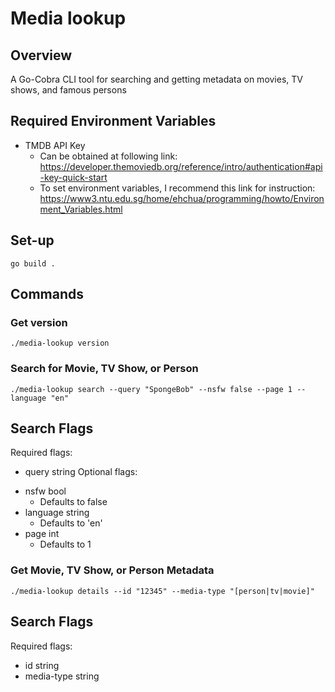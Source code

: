 # Media lookup
## Overview
A Go-Cobra CLI tool for searching and getting metadata on movies, TV shows, and famous persons

## Required Environment Variables
* TMDB API Key
    - Can be obtained at following link:
        https://developer.themoviedb.org/reference/intro/authentication#api-key-quick-start
    - To set environment variables, I recommend this link for instruction:
        https://www3.ntu.edu.sg/home/ehchua/programming/howto/Environment_Variables.html

## Set-up
`go build .`

## Commands
### Get version
`./media-lookup version`

### Search for Movie, TV Show, or Person
`./media-lookup search --query "SpongeBob" --nsfw false --page 1 --language "en"`

## Search Flags
Required flags:
* query string
Optional flags:
- nsfw bool
    - Defaults to false
- language string
    - Defaults to 'en'
- page int
    - Defaults to 1

### Get Movie, TV Show, or Person Metadata
`./media-lookup details --id "12345" --media-type "[person|tv|movie]"`

## Search Flags
Required flags:
* id string
* media-type string
